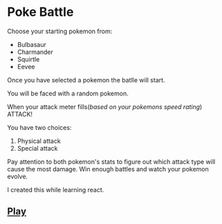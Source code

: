 # Poke Battle

Choose your starting pokemon from:
* Bulbasaur
* Charmander
* Squirtle
* Eevee


Once you have selected a pokemon the batlle will start.  

You will be faced with a random pokemon.  

When your attack meter fills(_based on your pokemons speed rating_) ATTACK!  

You have two choices:
1. Physical attack
1. Special attack

Pay attention to both pokemon's stats to figure out which attack type will cause the most damage.
Win enough battles and watch your pokemon evolve.  
  
I created this while learning react.

## [Play](https://jovial-bartik-817ea6.netlify.app)
